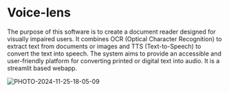 # Voice-lens

The purpose of this software is to create a document reader designed for 
visually impaired users. It combines OCR (Optical Character Recognition) to 
extract text from documents or images and TTS (Text-to-Speech) to convert the text into 
speech. The system aims to provide an accessible and user-friendly platform for 
converting printed or digital text into audio. It is a streamlit based webapp.




![PHOTO-2024-11-25-18-05-09](https://github.com/user-attachments/assets/db6c1248-d88c-41a8-860c-f669341effe5)

